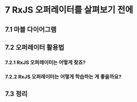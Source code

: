 # 7 RxJS 오퍼레이터를 살펴보기 전에

## 7.1 마블 다이어그램

## 7.2 오퍼레이터 활용법

### 7.2.1 RxJS 오퍼레이터는 어떻게 찾죠?

### 7.2.2 RxJS 오퍼레이터는 어떻게 학습하는 게 좋을까요?

## 7.3 정리
